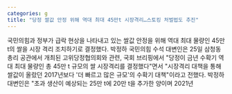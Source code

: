 ```yaml
---
categories: g
title: "당정 쌀값 안정 위해 역대 최대 45만t 시장격리…스토킹 처벌법도 추진"
---
```

국민의힘과 정부가 급락 현상을 나타내고 있는 쌀값 안정을 위해 역대 최대 물량인 45만 t의 쌀을 시장 격리 조치하기로 결정했다. 박정하 국민의힘 수석 대변인은 25일 삼청동 총리 공관에서 개최된 고위당정협의회와 관련, 국회 브리핑에서 "당정이 금년 수확기 역대 최대 물량인 총 45만 t 규모의 쌀 시장격리를 결정했다"면서 "시장격리 대책을 통해 쌀값이 올랐던 2017년보다 &#39;더 빠르고 많은 규모&#39;의 수확기 대책"이라고 전했다. 박정하 대변인은 "초과 생산이 예상되는 25만 t에 20만 t을 추가한 양이며 2021년